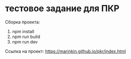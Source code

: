 # тестовое задание для ПКР

Сборка проекта:

1. npm install
2. npm run build
3. npm run dev

Ссылка на проект: https://marinkin.github.io/pkr/index.html
